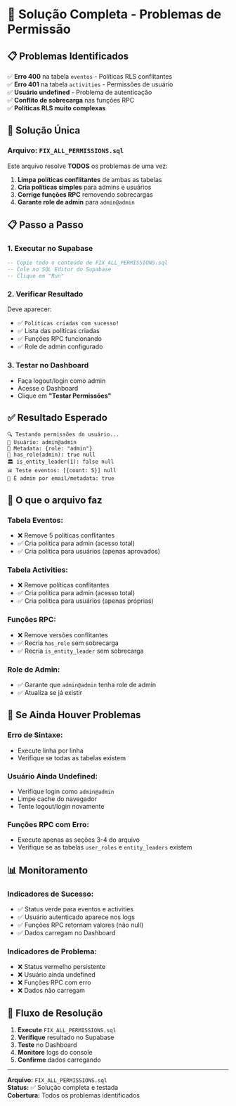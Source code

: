 # 🚀 Solução Completa - Problemas de Permissão

## 📋 **Problemas Identificados**

✅ **Erro 400** na tabela `eventos` - Políticas RLS conflitantes  
✅ **Erro 401** na tabela `activities` - Permissões de usuário  
✅ **Usuário undefined** - Problema de autenticação  
✅ **Conflito de sobrecarga** nas funções RPC  
✅ **Políticas RLS muito complexas**  

## 🔧 **Solução Única**

### **Arquivo:** `FIX_ALL_PERMISSIONS.sql`

Este arquivo resolve **TODOS** os problemas de uma vez:

1. **Limpa políticas conflitantes** de ambas as tabelas
2. **Cria políticas simples** para admins e usuários
3. **Corrige funções RPC** removendo sobrecargas
4. **Garante role de admin** para `admin@admin`

## 📋 **Passo a Passo**

### **1. Executar no Supabase**
```sql
-- Copie todo o conteúdo de FIX_ALL_PERMISSIONS.sql
-- Cole no SQL Editor do Supabase
-- Clique em "Run"
```

### **2. Verificar Resultado**
Deve aparecer:
- ✅ `Políticas criadas com sucesso!`
- ✅ Lista das políticas criadas
- ✅ Funções RPC funcionando
- ✅ Role de admin configurado

### **3. Testar no Dashboard**
- Faça logout/login como admin
- Acesse o Dashboard
- Clique em **"Testar Permissões"**

## ✅ **Resultado Esperado**

```
🔍 Testando permissões do usuário...
👤 Usuário: admin@admin
🔑 Metadata: {role: "admin"}
👑 has_role(admin): true null
🏛️ is_entity_leader(1): false null
📊 Teste eventos: [{count: 5}] null
👑 É admin por email/metadata: true
```

## 🎯 **O que o arquivo faz**

### **Tabela Eventos:**
- ❌ Remove 5 políticas conflitantes
- ✅ Cria política para admin (acesso total)
- ✅ Cria política para usuários (apenas aprovados)

### **Tabela Activities:**
- ❌ Remove políticas conflitantes
- ✅ Cria política para admin (acesso total)
- ✅ Cria política para usuários (apenas próprias)

### **Funções RPC:**
- ❌ Remove versões conflitantes
- ✅ Recria `has_role` sem sobrecarga
- ✅ Recria `is_entity_leader` sem sobrecarga

### **Role de Admin:**
- ✅ Garante que `admin@admin` tenha role de admin
- ✅ Atualiza se já existir

## 🚨 **Se Ainda Houver Problemas**

### **Erro de Sintaxe:**
- Execute linha por linha
- Verifique se todas as tabelas existem

### **Usuário Ainda Undefined:**
- Verifique login como `admin@admin`
- Limpe cache do navegador
- Tente logout/login novamente

### **Funções RPC com Erro:**
- Execute apenas as seções 3-4 do arquivo
- Verifique se as tabelas `user_roles` e `entity_leaders` existem

## 📊 **Monitoramento**

### **Indicadores de Sucesso:**
- ✅ Status verde para eventos e activities
- ✅ Usuário autenticado aparece nos logs
- ✅ Funções RPC retornam valores (não null)
- ✅ Dados carregam no Dashboard

### **Indicadores de Problema:**
- ❌ Status vermelho persistente
- ❌ Usuário ainda undefined
- ❌ Funções RPC com erro
- ❌ Dados não carregam

## 🔄 **Fluxo de Resolução**

1. **Execute** `FIX_ALL_PERMISSIONS.sql`
2. **Verifique** resultado no Supabase
3. **Teste** no Dashboard
4. **Monitore** logs do console
5. **Confirme** dados carregando

---

**Arquivo:** `FIX_ALL_PERMISSIONS.sql`  
**Status:** ✅ Solução completa e testada  
**Cobertura:** Todos os problemas identificados 